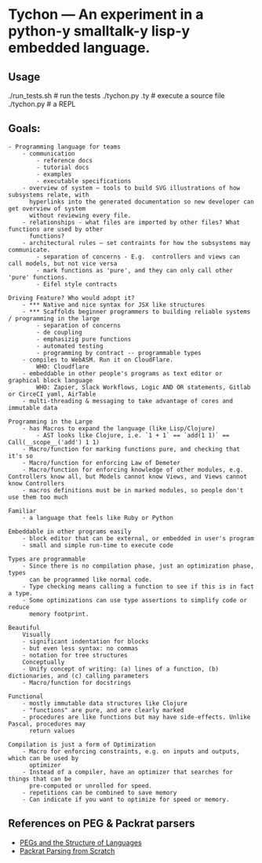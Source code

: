# Tychon — An experiment in a python-y smalltalk-y lisp-y embedded language.

Usage
-----
  ./run_tests.sh                        # run the tests
  ./tychon.py <sourcefile>.ty           # execute a source file
  ./tychon.py                           # a REPL


Goals:
------
    - Programming language for teams
        - communication
            - reference docs
            - tutorial docs
            - examples
            - executable specifications
        - overview of system — tools to build SVG illustrations of how subsystems relate, with
          hyperlinks into the generated documentation so new developer can get overview of system
          without reviewing every file.
        - relationships - what files are imported by other files? What functions are used by other
          functions?
        - architectural rules — set contraints for how the subsystems may communicate.
            - separation of concerns - E.g.  controllers and views can call models, but not vice versa
            - mark functions as 'pure', and they can only call other 'pure' functions.
            - Eifel style contracts

    Driving Feature? Who would adopt it?
        - *** Native and nice syntax for JSX like structures
        - *** Scaffolds beginner programmers to building reliable systems / programming in the large
            - separation of concerns
            - de coupling
            - emphasizig pure functions
            - automated testing
            - programming by contract -- programmable types
        - compiles to WebASM. Run it on CloudFlare.
            WHO: Cloudflare
        - embeddable in other people's programs as text editor or graphical block language
            WHO: Zapier, Slack Workflows, Logic AND OR statements, Gitlab or CirceCI yaml, AirTable
        - multi-threading & messaging to take advantage of cores and immutable data

    Programming in the Large
        - has Macros to expand the language (like Lisp/Clojure)
            - AST looks like Clojure, i.e. `1 + 1` == `add(1 1)` == Call(__scope__('add') 1 1)
        - Macro/function for marking functions pure, and checking that it's so
        - Macro/function for enforcing Law of Demeter
        - Macro/function for enforcing knowledge of other modules, e.g. Controllers know all, but Models cannot know Views, and Views cannot know Controllers
        - macros definitions must be in marked modules, so people don't use them too much

    Familiar
        - a language that feels like Ruby or Python

    Embeddable in other programs easily
        - block editor that can be external, or embedded in user's program
        - small and simple run-time to execute code

    Types are programmable
        - Since there is no compilation phase, just an optimization phase, types
          can be programmed like normal code.
        - Type checking means calling a function to see if this is in fact a type.
        - Some optimizations can use type assertions to simplify code or reduce
          memory footprint.

    Beautiful
        Visually
        - significant indentation for blocks
        - but even less syntax: no commas
        - notation for tree structures
        Conceptually
        - Unify concept of writing: (a) lines of a function, (b) dictionaries, and (c) calling parameters
        - Macro/function for docstrings

    Functional
        - mostly immutable data structures like Clojure
        - "functions" are pure, and are clearly marked
        - procedures are like functions but may have side-effects. Unlike Pascal, procedures may
          return values

    Compilation is just a form of Optimization
        - Macro for enforcing constraints, e.g. on inputs and outputs, which can be used by
          optimizer
        - Instead of a compiler, have an optimizer that searches for things that can be
          pre-computed or unrolled for speed.
        - repetitions can be combined to save memory
        - Can indicate if you want to optimize for speed or memory.


References on PEG & Packrat parsers
--------------------------------
- [ PEGs and the Structure of Languages ]( https://blog.bruce-hill.com/pegs-and-the-structure-of-languages )
- [ Packrat Parsing from Scratch ]( https://blog.bruce-hill.com/packrat-parsing-from-scratch )

